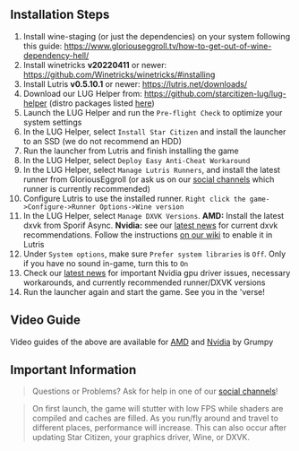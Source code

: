 ## Installation Steps

1. Install wine-staging (or just the dependencies) on your system following this guide: https://www.gloriouseggroll.tv/how-to-get-out-of-wine-dependency-hell/
2. Install winetricks **v20220411** or newer: https://github.com/Winetricks/winetricks/#installing
3. Install Lutris **v0.5.10.1** or newer: https://lutris.net/downloads/
4. Download our LUG Helper from: https://github.com/starcitizen-lug/lug-helper (distro packages listed [here](https://github.com/starcitizen-lug/lug-helper#installation))
5. Launch the LUG Helper and run the `Pre-flight Check` to optimize your system settings
6. In the LUG Helper, select `Install Star Citizen` and install the launcher to an SSD (we do not recommend an HDD)
7. Run the launcher from Lutris and finish installing the game
8. In the LUG Helper, select `Deploy Easy Anti-Cheat Workaround`
9. In the LUG Helper, select `Manage Lutris Runners`, and install the latest runner from GloriousEggroll (or ask us on our [social channels](https://github.com/starcitizen-lug/information-howtos#socials) which runner is currently recommended)
10. Configure Lutris to use the installed runner. `Right click the game->Configure->Runner Options->Wine version`
11. In the LUG Helper, select `Manage DXVK Versions`. **AMD:** Install the latest dxvk from Sporif Async. **Nvidia:** see our [latest news](https://github.com/starcitizen-lug/information-howtos/wiki#news) for current dxvk recommendations. Follow the instructions [on our wiki](https://github.com/starcitizen-lug/information-howtos/wiki/Performance-Tuning#dxvk-async) to enable it in Lutris
12. Under `System options`, make sure `Prefer system libraries` is `Off`. Only if you have no sound in-game, turn this to `On`
13. Check our [latest news](https://github.com/starcitizen-lug/information-howtos/wiki#news) for important Nvidia gpu driver issues, necessary workarounds, and currently recommended runner/DXVK versions
14. Run the launcher again and start the game. See you in the 'verse!

## Video Guide
Video guides of the above are available for [AMD](https://www.youtube.com/watch?v=cHGtwIH5ocI) and [Nvidia](https://www.youtube.com/watch?v=QVVPv12RGtk) by Grumpy

## Important Information
> Questions or Problems? Ask for help in one of our [social channels](https://github.com/starcitizen-lug/information-howtos#socials)!

> On first launch, the game will stutter with low FPS while shaders are compiled and caches are filled. As you run/fly around and travel to different places, performance will increase.
> This can also occur after updating Star Citizen, your graphics driver, Wine, or DXVK.